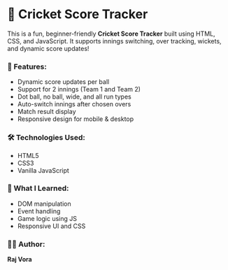 # 🏏 Cricket Score Tracker

This is a fun, beginner-friendly **Cricket Score Tracker** built using HTML, CSS, and JavaScript. It supports innings switching, over tracking, wickets, and dynamic score updates!

### 🚀 Features:
- Dynamic score updates per ball
- Support for 2 innings (Team 1 and Team 2)
- Dot ball, no ball, wide, and all run types
- Auto-switch innings after chosen overs
- Match result display
- Responsive design for mobile & desktop

### 🛠️ Technologies Used:
- HTML5
- CSS3
- Vanilla JavaScript

### 🧠 What I Learned:
- DOM manipulation
- Event handling
- Game logic using JS
- Responsive UI and CSS

### 👨‍💻 Author:
**Raj Vora**  
